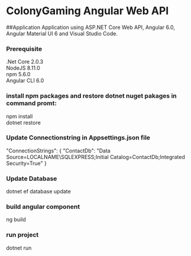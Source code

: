 # ColonyGaming Angular Web API
##Application
Application using ASP.NET Core Web API, Angular 6.0, Angular Material UI 6 and Visual Studio Code. 

### Prerequisite 
.Net Core 2.0.3<br />
NodeJS 8.11.0 <br />
npm 5.6.0 <br />
Angular CLI 6.0 <br />

### install npm packages and restore dotnet nuget pakages in command promt:
npm install <br />
dotnet restore  

### Update Connectionstring in Appsettings.json file
 "ConnectionStrings": {
    "ContactDb": "Data Source=LOCALNAME\\SQLEXPRESS;Initial Catalog=ContactDb;Integrated Security=True"
	}

### Update Database
dotnet ef database update

### build angular component
ng build

### run project
dotnet run
